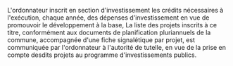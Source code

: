 L'ordonnateur inscrit en section d'investissement les crédits nécessaires à l'exécution, chaque année, des dépenses d'investissement en vue de promouvoir le développement à la base,
La liste des projets inscrits à ce titre, conformément aux documents de planification pluriannuels de la commune, accompagnée d'une fiche signalétique par projet, est communiquée par l'ordonnateur à l'autorité de tutelle, en vue de la prise en compte desdits projets au programme d'investissements publics.